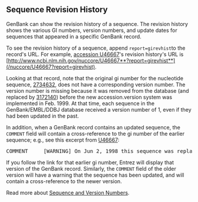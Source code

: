 
## Sequence Revision History

GenBank can show the revision history of a sequence. The revision history shows the various GI numbers, version numbers, and update dates for sequences that appeared in a specific GenBank record.

To see the revision history of a sequence, append `report=girevhist`to the record's URL. For example, [accession U46667](http://www.ncbi.nlm.nih.gov/nuccore/U46667)'s revision history's URL is [http://www.ncbi.nlm.nih.gov/nuccore/U46667**?report=girevhist**](/nuccore/U46667?report=girevhist).

Looking at that record, note that the original gi number for the nucleotide sequence, [2734632](/nuccore/2734632), does not have a corresponding version number. The version number is missing because it was removed from the database (and replaced by [3172140](/nuccore/3172140)) before the new accession.version system was implemented in Feb. 1999\. At that time, each sequence in the GenBank/EMBL/DDBJ database received a version number of 1, even if they had been updated in the past.

In addition, when a GenBank record contains an updated sequence, the `COMMENT` field will contain a cross-reference to the gi number of the earlier sequence; e.g., see this excerpt from [U46667](/nucleotide/U46667?format=grevhist):

<pre>COMMENT     [WARNING] On Jun 2, 1998 this sequence was replaced by gi:[3172140](/nuccore/3172140).
</pre>

If you follow the link for that earlier gi number, Entrez will display that version of the GenBank record. Similarly, the `COMMENT` field of the older version will have a warning that the sequence has been updated, and will contain a cross-reference to the newer version.

Read more about [Sequence and Version Numbers](/~/sequenceids/).

</div>

</div>